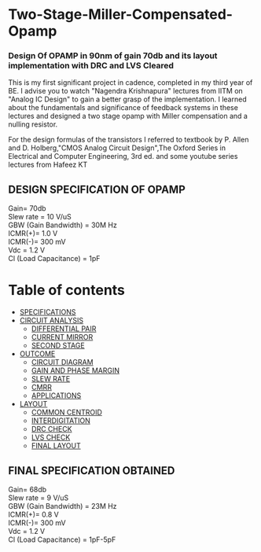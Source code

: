 # Two-Stage-Miller-Compensated-Opamp
### Design Of OPAMP in 90nm of gain 70db and its layout implementation with DRC and LVS Cleared             

This is my first significant project in cadence, completed in my third year of BE. I advise you to watch "Nagendra Krishnapura" lectures from IITM  on "Analog IC Design" to gain a better grasp of the implementation. I learned about the fundamentals and significance of feedback systems in these lectures and designed a two stage opamp with Miller compensation and a nulling resistor.

For the design formulas of the transistors I referred to textbook by P. Allen and D. Holberg,"CMOS Analog Circuit Design",The Oxford Series in Electrical and Computer Engineering, 3rd ed. and some youtube series lectures from Hafeez KT


## DESIGN SPECIFICATION OF OPAMP
Gain= 70db <br>
Slew rate = 10 V/uS <br>
GBW (Gain Bandwidth) = 30M Hz <br>
ICMR(+)= 1.0 V <br>
ICMR(-)= 300 mV <br>
Vdc = 1.2 V <br>
Cl (Load Capacitance) = 1pF <br>




Table of contents
=================

<!--ts-->
   * [SPECIFICATIONS](https://github.com/Chetan-G-Gokhale/Two-Stage-Miller-Compensated-Opamp/tree/main#design-specification-of-opamp)
   * [CIRCUIT ANALYSIS](https://github.com/Chetan-G-Gokhale/Two-Stage-Miller-Compensated-Opamp/tree/a7e6dc1db5b0d7c6e0652ee6a39ef51033dff6da/Circuit_Analysis)
      * [DIFFERENTIAL PAIR](https://github.com/Chetan-G-Gokhale/Two-Stage-Miller-Compensated-Opamp/tree/a7e6dc1db5b0d7c6e0652ee6a39ef51033dff6da/Circuit_Analysis/Differential_pairs)
      * [CURRENT MIRROR](https://github.com/Chetan-G-Gokhale/Two-Stage-Miller-Compensated-Opamp/tree/a7e6dc1db5b0d7c6e0652ee6a39ef51033dff6da/Circuit_Analysis/Current_mirror)
      * [SECOND STAGE](#remote-files)
   * [OUTCOME](https://github.com/Chetan-G-Gokhale/Two-Stage-Miller-Compensated-Opamp/tree/a7e6dc1db5b0d7c6e0652ee6a39ef51033dff6da/Results)
       * [CIRCUIT DIAGRAM](https://github.com/Chetan-G-Gokhale/Two-Stage-Miller-Compensated-Opamp/tree/main/Results/Specs_obtained#circuit-diagram)
       * [GAIN AND PHASE MARGIN](https://github.com/Chetan-G-Gokhale/Two-Stage-Miller-Compensated-Opamp/tree/main/Results/Specs_obtained#gain-and-phase-margin)
       * [SLEW RATE](https://github.com/Chetan-G-Gokhale/Two-Stage-Miller-Compensated-Opamp/tree/main/Results/Specs_obtained#slew-rate)
       * [CMRR](https://github.com/Chetan-G-Gokhale/Two-Stage-Miller-Compensated-Opamp/tree/main/Results/Specs_obtained#cmrr-common-mode-rejection-ratio)
       * [APPLICATIONS](#public)
   * [LAYOUT](https://github.com/Chetan-G-Gokhale/Two-Stage-Miller-Compensated-Opamp/tree/a7e6dc1db5b0d7c6e0652ee6a39ef51033dff6da/Results/Layout)
     * [COMMON CENTROID](https://github.com/Chetan-G-Gokhale/Two-Stage-Miller-Compensated-Opamp/tree/main/Results/Layout#common-centriod)
     * [INTERDIGITATION](https://github.com/Chetan-G-Gokhale/Two-Stage-Miller-Compensated-Opamp/tree/main/Results/Layout#interdigitation)
     * [DRC CHECK](https://github.com/Chetan-G-Gokhale/Two-Stage-Miller-Compensated-Opamp/blob/a7e6dc1db5b0d7c6e0652ee6a39ef51033dff6da/Results/Layout/OPAMP_DRC_CLEAR.png)
     * [LVS CHECK](https://github.com/Chetan-G-Gokhale/Two-Stage-Miller-Compensated-Opamp/blob/a7e6dc1db5b0d7c6e0652ee6a39ef51033dff6da/Results/Layout/OPAMP_LVS_CLEARog2.png)
     * [FINAL LAYOUT](https://github.com/Chetan-G-Gokhale/Two-Stage-Miller-Compensated-Opamp/blob/a7e6dc1db5b0d7c6e0652ee6a39ef51033dff6da/Results/Layout/FINAL.png)
    <!--te-->
    
## FINAL SPECIFICATION OBTAINED

Gain= 68db <br>
Slew rate = 9 V/uS <br>
GBW (Gain Bandwidth) = 23M Hz <br>
ICMR(+)= 0.8 V <br>
ICMR(-)= 300 mV <br>
Vdc = 1.2 V <br>
Cl (Load Capacitance) = 1pF-5pF <br>
    
    
   






